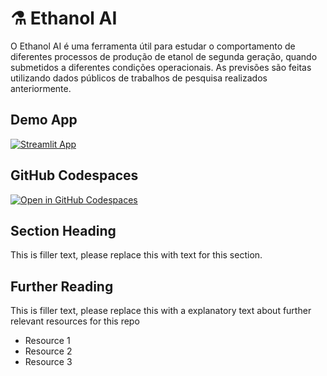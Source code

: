 # ⚗️ Ethanol AI

O Ethanol AI é uma ferramenta útil para estudar o comportamento de diferentes processos de produção de etanol de segunda geração, quando submetidos a diferentes condições operacionais.
As previsões são feitas utilizando dados públicos de trabalhos de pesquisa realizados anteriormente.

## Demo App

[![Streamlit App](https://static.streamlit.io/badges/streamlit_badge_black_white.svg)](https://ethanol-ai.streamlit.app/)

## GitHub Codespaces

[![Open in GitHub Codespaces](https://github.com/codespaces/badge.svg)](https://codespaces.new/streamlit/app-starter-kit?quickstart=1)

## Section Heading

This is filler text, please replace this with text for this section.

## Further Reading

This is filler text, please replace this with a explanatory text about further relevant resources for this repo
- Resource 1
- Resource 2
- Resource 3
